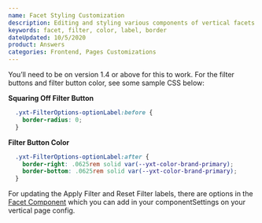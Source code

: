 ```yaml
---
name: Facet Styling Customization
description: Editing and styling various components of vertical facets
keywords: facet, filter, color, label, border
dateUpdated: 10/5/2020
product: Answers
categories: Frontend, Pages Customizations
---
```


You’ll need to be on version 1.4 or above for this to work. For the filter buttons and filter button color, see some sample CSS below:

**Squaring Off Filter Button**
```css
  .yxt-FilterOptions-optionLabel:before {
    border-radius: 0;
  }
 ```
  
**Filter Button Color**
```css
  .yxt-FilterOptions-optionLabel:after {
    border-right: .0625rem solid var(--yxt-color-brand-primary);
    border-bottom: .0625rem solid var(--yxt-color-brand-primary);
  }
  ```
  
  For updating the Apply Filter and Reset Filter labels, there are options in the [Facet Component](https://github.com/yext/answers#facets-component) which you can add in your componentSettings on your vertical page config.
  
